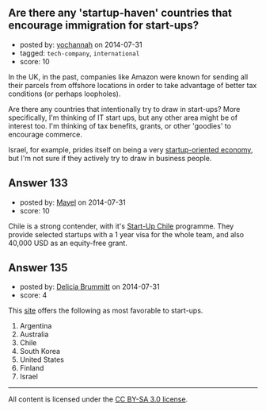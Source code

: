 ## Are there any 'startup-haven' countries that encourage immigration for start-ups?

- posted by: [yochannah](https://stackexchange.com/users/1677788/yochannah) on 2014-07-31
- tagged: `tech-company`, `international`
- score: 10

<p>In the UK, in the past, companies like Amazon were known for sending all their parcels from offshore locations in order to take advantage of better tax conditions (or perhaps loopholes).  </p>

<p>Are there any countries that intentionally try to draw in start-ups? More specifically, I'm thinking of IT start ups, but any other area might be of interest too. I'm thinking of tax benefits, grants, or other 'goodies' to encourage commerce. </p>

<p>Israel, for example, prides itself on being a very <a href="http://en.wikipedia.org/wiki/Silicon_Wadi">startup-oriented economy</a>, but I'm not sure if they actively try to draw in business people. </p>



## Answer 133

- posted by: [Mayel](https://stackexchange.com/users/162782/mayel) on 2014-07-31
- score: 10

<p>Chile is a strong contender, with it's <a href="http://startupchile.org/">Start-Up Chile</a> programme. They provide selected startups with a 1 year visa for the whole team, and also 40,000 USD as an equity-free grant. </p>



## Answer 135

- posted by: [Delicia Brummitt](https://stackexchange.com/users/1168632/delicia-brummitt) on 2014-07-31
- score: 4

<p>This <a href="http://www.marketingquery.com/best-startup-countries/" rel="nofollow">site</a> offers the following as most favorable to start-ups.</p>

<ol>
<li>Argentina</li>
<li>Australia</li>
<li>Chile</li>
<li>South Korea</li>
<li>United States</li>
<li>Finland</li>
<li>Israel</li>
</ol>




---

All content is licensed under the [CC BY-SA 3.0 license](https://creativecommons.org/licenses/by-sa/3.0/).
